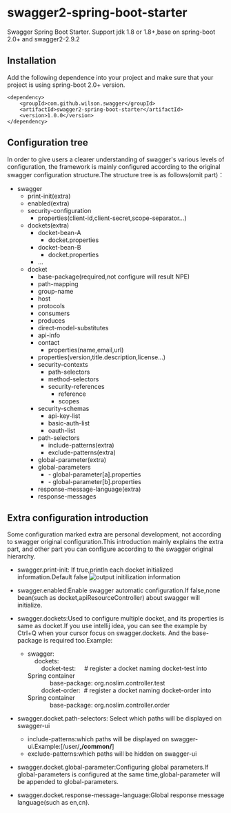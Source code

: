 # swagger2-spring-boot-starter
Swagger Spring Boot Starter.
Support jdk 1.8 or 1.8+,base on spring-boot 2.0+ and swagger2-2.9.2
## Installation
Add the following dependence into your project and make sure that your project is using spring-boot 2.0+ version.


    <dependency>
        <groupId>com.github.wilson.swagger</groupId>
        <artifactId>swagger2-spring-boot-starter</artifactId>
        <version>1.0.0</version>
    </dependency>
  
## Configuration tree
In order to give users a clearer understanding of swagger's various levels of configuration, the framework is mainly configured according to the original swagger configuration structure.The structure tree is as follows(omit part)：
- swagger
   - print-init(extra)
   - enabled(extra)
   - security-configuration
     - properties(client-id,client-secret,scope-separator...)
   - dockets(extra)
     - docket-bean-A
       - docket.properties
     - docket-bean-B
       - docket.properties
     - ...
   - docket
     - base-package(required,not configure will result NPE)
 	 - path-mapping
 	 - group-name
 	 - host
 	 - protocols
 	 - consumers
 	 - produces
 	 - direct-model-substitutes
 	 - api-info
     - contact
       - properties(name,email,url)
     - properties(version,title.description,license...)
     - security-contexts
       - path-selectors
       - method-selectors
       - security-references
         - reference
         - scopes
     - security-schemas
       - api-key-list
       - basic-auth-list
       - oauth-list
     - path-selectors
       - include-patterns(extra)
       - exclude-patterns(extra)
      - global-parameter(extra)
      - global-parameters
        - -&nbsp;global-parameter[a].properties
        - -&nbsp;global-parameter[b].properties
      - response-message-language(extra)
      - response-messages
## Extra configuration introduction
Some configuration marked extra are personal development, not according to swagger original configuration.This introduction mainly explains the extra part, and other part you can configure according to the swagger original hierarchy.
-  swagger.print-init: If true,println each docket initialized information.Default false
![output initilization information](https://img-blog.csdnimg.cn/20181114201529513.png)

- swagger.enabled:Enable swagger automatic configuration.If false,none bean(such as docket,apiResourceController) about swagger will initialize.
- swagger.dockets:Used to configure multiple docket, and its properties is same as docket.If you use intellij idea, you can see the example by Ctrl+Q when your cursor focus on swagger.dockets. And the base-package is required too.Example:
   - swagger:<br>
&nbsp;&nbsp;&nbsp;&nbsp;dockets:<br>
&nbsp;&nbsp;&nbsp;&nbsp;&nbsp;&nbsp;&nbsp;&nbsp;docket-test: &nbsp;&nbsp;&nbsp;&nbsp;# register a docket naming docket-test into Spring container<br>
&nbsp;&nbsp;&nbsp;&nbsp;&nbsp;&nbsp;&nbsp;&nbsp;&nbsp;&nbsp;&nbsp;&nbsp;&nbsp;base-package: org.noslim.controller.test<br>
&nbsp;&nbsp;&nbsp;&nbsp;&nbsp;&nbsp;&nbsp;&nbsp;docket-order:&nbsp;&nbsp;# register a docket naming docket-order into Spring container<br>
&nbsp;&nbsp;&nbsp;&nbsp;&nbsp;&nbsp;&nbsp;&nbsp;&nbsp;&nbsp;&nbsp;&nbsp;&nbsp;base-package: org.noslim.controller.order
- swagger.docket.path-selectors: Select which paths will be displayed on swagger-ui
	- include-patterns:which paths will be displayed on swagger-ui.Example:[/user/**,/common/**]
	- exclude-patterns:which paths will be hidden on swagger-ui
- swagger.docket.global-parameter:Configuring global parameters.If global-parameters is configured at the same time,global-parameter will be appended to global-parameters. 
- swagger.docket.response-message-language:Global response message language(such as en,cn).
